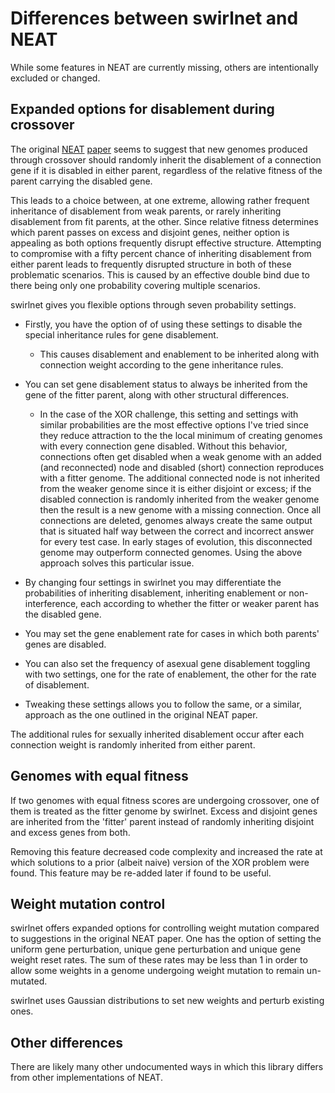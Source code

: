 # Differences between swirlnet and NEAT

While some features in NEAT are currently missing, others are intentionally
excluded or changed.

## Expanded options for disablement during crossover

The original [NEAT](http://www.cs.ucf.edu/~kstanley/neat.html)
[paper](http://nn.cs.utexas.edu/downloads/papers/stanley.ec02.pdf) seems to
suggest that new genomes produced through crossover should randomly inherit the
disablement of a connection gene if it is disabled in either parent, regardless
of the relative fitness of the parent carrying the disabled gene.

This leads to a choice between, at one extreme, allowing rather frequent
inheritance of disablement from weak parents, or rarely inheriting disablement
from fit parents, at the other. Since relative fitness determines which parent
passes on excess and disjoint genes, neither option is appealing as both
options frequently disrupt effective structure. Attempting to compromise with
a fifty percent chance of inheriting disablement from either parent leads to
frequently disrupted structure in both of these problematic scenarios. This is
caused by an effective double bind due to there being only one probability
covering multiple scenarios.

swirlnet gives you flexible options through seven probability settings.

* Firstly, you have the option of of using these settings to disable the
  special inheritance rules for gene disablement.

    * This causes disablement and enablement to be inherited along with
      connection weight according to the gene inheritance rules.

* You can set gene disablement status to always be inherited from the gene of
  the fitter parent, along with other structural differences.

    * In the case of the XOR challenge, this setting and settings with similar
      probabilities are the most effective options I've tried since they reduce
attraction to the the local minimum of creating genomes with every connection
gene disabled. Without this behavior, connections often get disabled when a
weak genome with an added (and reconnected) node and disabled (short)
connection reproduces with a fitter genome. The additional connected node is
not inherited from the weaker genome since it is either disjoint or excess; if
the disabled connection is randomly inherited from the weaker genome then the
result is a new genome with a missing connection. Once all connections are
deleted, genomes always create the same output that is situated half way
between the correct and incorrect answer for every test case. In early stages
of evolution, this disconnected genome may outperform connected genomes. Using
the above approach solves this particular issue.

* By changing four settings in swirlnet you may differentiate the probabilities
  of inheriting disablement, inheriting enablement or non-interference, each
according to whether the fitter or weaker parent has the disabled gene.

* You may set the gene enablement rate for cases in which both parents' genes
  are disabled.

* You can also set the frequency of asexual gene disablement toggling with two
  settings, one for the rate of enablement, the other for the rate of
disablement.

* Tweaking these settings allows you to follow the same, or a similar, approach
  as the one outlined in the original NEAT paper.

The additional rules for sexually inherited disablement occur after each
connection weight is randomly inherited from either parent.

## Genomes with equal fitness

If two genomes with equal fitness scores are undergoing crossover, one of them
is treated as the fitter genome by swirlnet. Excess and disjoint genes are
inherited from the 'fitter' parent instead of randomly inheriting disjoint and
excess genes from both.

Removing this feature decreased code complexity and increased the rate at which
solutions to a prior (albeit naive) version of the XOR problem were found. This
feature may be re-added later if found to be useful.

## Weight mutation control

swirlnet offers expanded options for controlling weight mutation compared to
suggestions in the original NEAT paper. One has the option of setting the
uniform gene perturbation, unique gene perturbation and unique gene weight reset
rates. The sum of these rates may be less than 1 in order to allow some
weights in a genome undergoing weight mutation to remain un-mutated.

swirlnet uses Gaussian distributions to set new weights and perturb existing
ones.

## Other differences

There are likely many other undocumented ways in which this library differs
from other implementations of NEAT.

